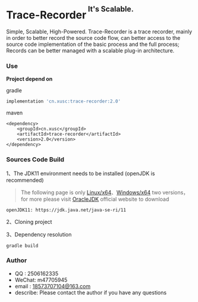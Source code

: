 # Trace-Recorder<sup><sup>&nbsp;It's Scalable.</sup></sup>

Simple, Scalable, High-Powered. Trace-Recorder is a trace recorder, mainly in order to better record the source code flow,
can better access to the source code implementation of the basic process and the full process; 
Records can be better managed with a scalable plug-in architecture.

### Use
**Project depend on**

gradle
```gradle
implementation 'cn.xusc:trace-recorder:2.0'
```

maven
```maven
<dependency>
    <groupId>cn.xusc</groupId>
    <artifactId>trace-recorder</artifactId>
    <version>2.0</version>
</dependency>
```

### Sources Code Build
1、The JDK11 environment needs to be installed (openJDK is recommended)
> The following page is only [Linux/x64](https://jdk.java.net/java-se-ri/11)、[Windows/x64](https://jdk.java.net/java-se-ri/11) two versions，
> for more please visit [OracleJDK](https://www.oracle.com/java/technologies/downloads/#java11) official website to download
    
    openJDK11: https://jdk.java.net/java-se-ri/11

2、Cloning project

3、Dependency resolution

    gradle build
    
### Author
* QQ    : 2506162335
* WeChat: m47705945
* email : 18573707104@163.com
* describe: Please contact the author if you have any questions